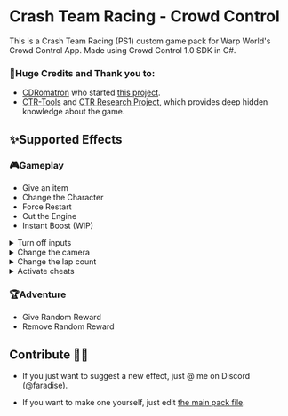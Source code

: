 # Crash Team Racing - Crowd Control
This is a Crash Team Racing (PS1) custom game pack for Warp World's Crowd Control App. 
Made using Crowd Control 1.0 SDK in C#.

### 🙏Huge Credits and Thank you to:
- [CDRomatron](https://twitter.com/CDRomatron) who started [this project](https://github.com/CDRomatron/CrashTeamRacing-CrowdControl).
- [CTR-Tools](https://github.com/CTR-tools/) and [CTR Research Project](https://github.com/CTR-tools/CTR-ModSDK), which provides deep hidden knowledge about the game.

## ✨Supported Effects 

### 🎮Gameplay 
+ Give an item
+ Change the Character 
+ Force Restart 
+ Cut the Engine
+ Instant Boost (WIP)

<details>
<summary>Turn off inputs</summary>
<ul>
<li>No left</li>
<li>No right</li>
<li>No jump/drift</li>
<li>Mirror Inputs (WIP)</li>
</ul>
</details>
<details>
<summary>Change the camera</summary>
<ul>
<li>Backwards camera</li>
<li>Freeze Camera (WIP)</li>
<li>Spectator camera (WIP)</li>
<li>First Person Mode (WIP)</li>
</ul>
</details>
<details>
<summary>Change the lap count</summary>
<ul>
<li>Skip a lap</li>
<li>Remove a lap</li>
<li>Endless race (temporary)</li>
</ul>
</details> 
<details>
<summary>Activate cheats</summary>
<ul>
<li>Icy/Slippery Track</li>
<li>Super Turbo Pads</li>
</ul>
</details>

### 🏆Adventure
+ Give Random Reward
+ Remove Random Reward

## Contribute 🙋‍♂️

- If you just want to suggest a new effect, just @ me on Discord (@faradise).

- If you want to make one yourself, just edit [the main pack file](https://github.com/FRDS/CrashTeamRacing-CrowdControl/tree/main/CrashTeamRacingPack.cs). 
